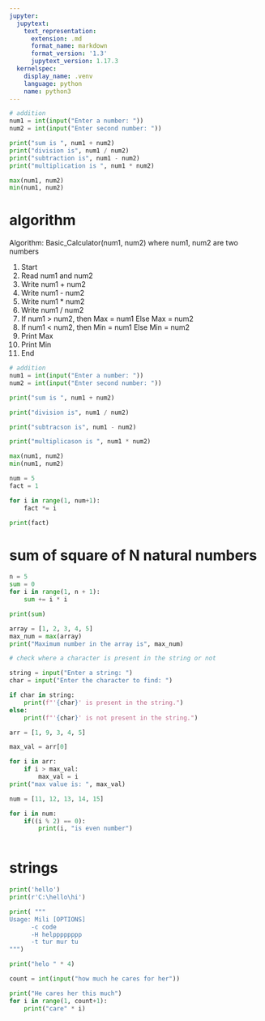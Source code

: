 ```yaml
---
jupyter:
  jupytext:
    text_representation:
      extension: .md
      format_name: markdown
      format_version: '1.3'
      jupytext_version: 1.17.3
  kernelspec:
    display_name: .venv
    language: python
    name: python3
---
```


<!-- #region -->

```py
# addition
num1 = int(input("Enter a number: "))
num2 = int(input("Enter second number: "))

print("sum is ", num1 + num2)
print("division is", num1 / num2)
print("subtraction is", num1 - num2)
print("multiplication is ", num1 * num2)

max(num1, num2)
min(num1, num2)
```


# algorithm

Algorithm: Basic_Calculator(num1, num2)
    where num1, num2 are two numbers
1. Start
2. Read num1 and num2
3. Write num1 + num2
4. Write num1 - num2
5. Write num1 * num2
6. Write num1 / num2
7. If num1 > num2, then
       Max = num1
   Else
       Max = num2
8. If num1 < num2, then
       Min = num1
   Else
       Min = num2
9. Print Max
10. Print Min
11. End
<!-- #endregion -->

```python
# addition
num1 = int(input("Enter a number: "))
num2 = int(input("Enter second number: "))

print("sum is ", num1 + num2)

print("division is", num1 / num2)

print("subtracson is", num1 - num2)

print("multiplicason is ", num1 * num2)

max(num1, num2)
min(num1, num2)
```

```python
num = 5
fact = 1

for i in range(1, num+1):
    fact *= i

print(fact)
```

# sum of square of N natural numbers

```python
n = 5
sum = 0
for i in range(1, n + 1):
    sum += i * i

print(sum)
```

```python
array = [1, 2, 3, 4, 5]
max_num = max(array)
print("Maximum number in the array is", max_num)
```

```python
# check where a character is present in the string or not

string = input("Enter a string: ")
char = input("Enter the character to find: ")

if char in string:
    print(f"'{char}' is present in the string.")
else:
    print(f"'{char}' is not present in the string.")
```

```python
arr = [1, 9, 3, 4, 5]

max_val = arr[0]

for i in arr:
    if i > max_val:
        max_val = i
print("max value is: ", max_val)
```

```python
num = [11, 12, 13, 14, 15]

for i in num:
    if((i % 2) == 0):
        print(i, "is even number")



```

# strings

```python
print('hello')
print(r'C:\hello\hi')

print( """
Usage: Mili [OPTIONS]
      -c code
      -H helpppppppp
      -t tur mur tu
""")

print("helo " * 4)
```

```python
count = int(input("how much he cares for her"))

print("He cares her this much")
for i in range(1, count+1):
    print("care" * i)


```
